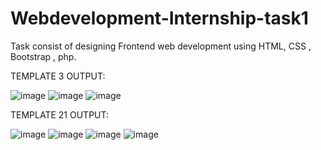 # Webdevelopment-Internship-task1
Task consist of designing Frontend web development using HTML, CSS , Bootstrap , php.

TEMPLATE 3 OUTPUT:

![image](https://user-images.githubusercontent.com/85191407/123688725-fe0a7600-d86f-11eb-9309-76cf10085067.png)
![image](https://user-images.githubusercontent.com/85191407/123689268-a9b3c600-d870-11eb-90ba-b80598fe70a5.png)
![image](https://user-images.githubusercontent.com/85191407/123688844-285c3380-d870-11eb-90b9-431d6146906b.png)


TEMPLATE 21 OUTPUT:

![image](https://user-images.githubusercontent.com/85191407/123689458-dff14580-d870-11eb-83ab-972e700f1a83.png)
![image](https://user-images.githubusercontent.com/85191407/123689523-f13a5200-d870-11eb-8a7a-34689543cd9b.png)
![image](https://user-images.githubusercontent.com/85191407/123689660-1929b580-d871-11eb-9d48-a96848c834e1.png)
![image](https://user-images.githubusercontent.com/85191407/123689700-25157780-d871-11eb-8e17-3b8d87596faa.png)
